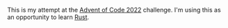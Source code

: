 This is my attempt at the [Advent of Code 2022](https://adventofcode.com/2022) challenge. I'm using this as an opportunity to learn [Rust](https://www.rust-lang.org/).